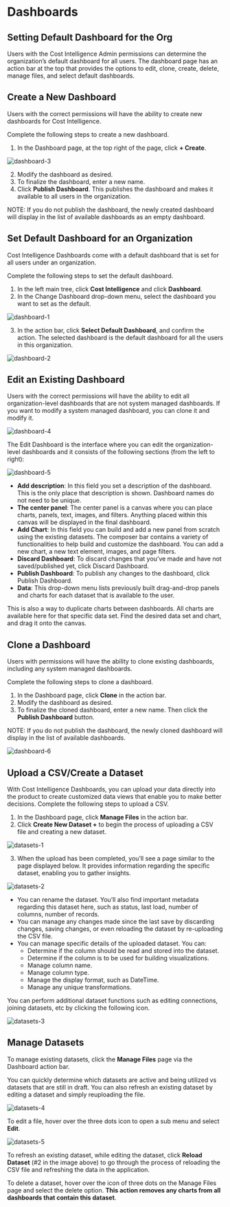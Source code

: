 # Dashboards

## Setting Default Dashboard for the Org

Users with the Cost Intelligence Admin permissions can determine the organization’s default dashboard for all users. The dashboard page has an action bar at the top that provides the options to edit, clone, create, delete, manage files, and select default dashboards.

## Create a New Dashboard

Users with the correct permissions will have the ability to create new dashboards for Cost Intelligence.

Complete the following steps to create a new dashboard.

1. In the Dashboard page, at the top right of the page, click **+ Create**.

![dashboard-3](https://github.com/spotinst/help/assets/106514736/8c947153-d95b-49e9-9e98-6323d4005800)

2. Modify the dashboard as desired.
3. To finalize the dashboard, enter a new name.
4. Click **Publish Dashboard**. This publishes the dashboard and makes it available to all users in the organization.

NOTE: If you do not publish the dashboard, the newly created dashboard will display in the list of available dashboards as an empty dashboard.

## Set Default Dashboard for an Organization

Cost Intelligence Dashboards come with a default dashboard that is set for all users under an organization.

Complete the following steps to set the default dashboard.

1. In the left main tree, click **Cost Intelligence** and click **Dashboard**.
2. In the Change Dashboard drop-down menu, select the dashboard you want to set as the default.

![dashboard-1](https://github.com/spotinst/help/assets/106514736/724f724f-5013-49bf-8e76-0b6388fb3669)

3. In the action bar, click **Select Default Dashboard**, and confirm the action. The selected dashboard is the default dashboard for all the users in this organization.

![dashboard-2](https://github.com/spotinst/help/assets/106514736/ac8a9589-4eb3-48b7-b1f3-764759296286)

## Edit an Existing Dashboard

Users with the correct permissions will have the ability to edit all organization-level dashboards that are not system managed dashboards. If you want to modify a system managed dashboard, you can clone it and modify it.

![dashboard-4](https://github.com/spotinst/help/assets/106514736/72c9a54a-5292-47cd-b845-8097e802ad27)

The Edit Dashboard is the interface where you can edit the organization-level dashboards and it consists of the following sections (from the left to right):

![dashboard-5](https://github.com/spotinst/help/assets/106514736/762309f4-7860-4eb3-b23d-c6e2f3c3ec56)

- **Add description**: In this field you set a description of the dashboard. This is the only place that description is shown. Dashboard names do not need to be unique.
- **The center panel**: The center panel is a canvas where you can place charts, panels, text, images, and filters. Anything placed within this canvas will be displayed in the final dashboard.
- **Add Chart**: In this field you can build and add a new panel from scratch using the existing datasets. The composer bar contains a variety of functionalities to help build and customize the dashboard. You can add a new chart, a new text element, images, and page filters.
- **Discard Dashboard**: To discard changes that you’ve made and have not saved/published yet, click Discard Dashboard.
- **Publish Dashboard**: To publish any changes to the dashboard, click Publish Dashboard.
- **Data**: This drop-down menu lists previously built drag-and-drop panels and charts for each dataset that is available to the user.

This is also a way to duplicate charts between dashboards. All charts are available here for that specific data set. Find the desired data set and chart, and drag it onto the canvas.

## Clone a Dashboard

Users with permissions will have the ability to clone existing dashboards, including any system managed dashboards.

Complete the following steps to clone a dashboard.

1. In the Dashboard page, click **Clone** in the action bar.
2. Modify the dashboard as desired.
3. To finalize the cloned dashboard, enter a new name. Then click the **Publish Dashboard** button.

NOTE: If you do not publish the dashboard, the newly cloned dashboard will display in the list of available dashboards.

![dashboard-6](https://github.com/spotinst/help/assets/106514736/443f9293-861a-4ec1-943f-32d4f053099c)

## Upload a CSV/Create a Dataset

With Cost Intelligence Dashboards, you can upload your data directly into the product to create customized data views that enable you to make better decisions. Complete the following steps to upload a CSV.

1. In the Dashboard page, click **Manage Files** in the action bar.
2. Click **Create New Dataset +** to begin the process of uploading a CSV file and creating a new dataset.

![datasets-1](https://github.com/spotinst/help/assets/106514736/9aa8bcaa-ee99-4792-8027-9dc19999b4e8)

3. When the upload has been completed, you’ll see a page similar to the page displayed below. It provides information regarding the specific dataset, enabling you to gather insights.

![datasets-2](https://github.com/spotinst/help/assets/106514736/34a2d45c-c669-48fe-b1a0-a87cd3d80fd2)

- You can rename the dataset. You’ll also find important metadata regarding this dataset here, such as status, last load, number of columns, number of records.
- You can manage any changes made since the last save by discarding changes, saving changes, or even reloading the dataset by re-uploading the CSV file.
- You can manage specific details of the uploaded dataset. You can:
  - Determine if the column should be read and stored into the dataset.
  - Determine if the column is to be used for building visualizations.
  - Manage column name.
  - Manage column type.
  - Manage the display format, such as DateTime.
  - Manage any unique transformations.

You can perform additional dataset functions such as editing connections, joining datasets, etc by clicking the following icon.

![datasets-3](https://github.com/spotinst/help/assets/106514736/170e83b8-0e10-4982-a727-61934572eedb)

## Manage Datasets

To manage existing datasets, click the **Manage Files** page via the Dashboard action bar.

You can quickly determine which datasets are active and being utilized vs datasets that are still in draft. You can also refresh an existing dataset by editing a dataset and simply reuploading the file.

![datasets-4](https://github.com/spotinst/help/assets/106514736/3f94acd9-7c77-443d-9a15-a7caac69aca3)

To edit a file, hover over the three dots icon to open a sub menu and select **Edit**.

![datasets-5](https://github.com/spotinst/help/assets/106514736/4d1af696-2634-4eae-9ec3-16eb3d8c377c)

To refresh an existing dataset, while editing the dataset, click **Reload Dataset** (#2 in the image above) to go through the process of reloading the CSV file and refreshing the data in the application.

To delete a dataset, hover over the icon of three dots on the Manage Files page and select the delete option. **This action removes any charts from all dashboards that contain this dataset**.
